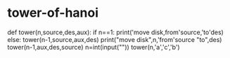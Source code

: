 # tower-of-hanoi
def tower(n,source,des,aux):
    if n==1:
     print('move disk,from'source,'to'des)
else:
    tower(n-1,source,aux,des)
    print("move disk",n,'from'source "to",des)
tower(n-1,aux,des,source)
n=int(input(""))
tower(n,'a','c','b')
